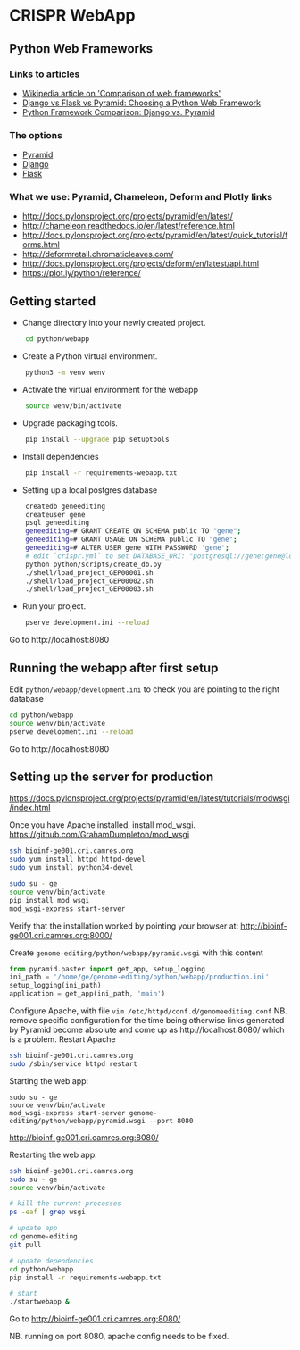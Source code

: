 # CRISPR WebApp

## Python Web Frameworks

### Links to articles

- [Wikipedia article on 'Comparison of web frameworks'](https://en.wikipedia.org/wiki/Comparison_of_web_frameworks#Python_2)
- [Django vs Flask vs Pyramid: Choosing a Python Web Framework](https://www.airpair.com/python/posts/django-flask-pyramid)
- [Python Framework Comparison: Django vs. Pyramid](https://www.codementor.io/sheena/django-vs-pyramid-python-framework-comparison-du107yb1c)

### The options

- [Pyramid](https://trypyramid.com/)
- [Django](https://www.djangoproject.com/)
- [Flask](http://flask.pocoo.org/)

### What we use: Pyramid, Chameleon, Deform and Plotly links

- http://docs.pylonsproject.org/projects/pyramid/en/latest/
- http://chameleon.readthedocs.io/en/latest/reference.html
- http://docs.pylonsproject.org/projects/pyramid/en/latest/quick_tutorial/forms.html
- http://deformretail.chromaticleaves.com/
- http://docs.pylonsproject.org/projects/deform/en/latest/api.html
- https://plot.ly/python/reference/


## Getting started

- Change directory into your newly created project.
```bash
    cd python/webapp
```
- Create a Python virtual environment.
```bash
    python3 -m venv wenv
```
- Activate the virtual environment for the webapp
```bash
    source wenv/bin/activate
```
- Upgrade packaging tools.
```bash
    pip install --upgrade pip setuptools
```
- Install dependencies
```bash
    pip install -r requirements-webapp.txt
```
- Setting up a local postgres database
```bash
    createdb geneediting
    createuser gene
    psql geneediting
    geneediting=# GRANT CREATE ON SCHEMA public TO "gene";
    geneediting=# GRANT USAGE ON SCHEMA public TO "gene";
    geneediting=# ALTER USER gene WITH PASSWORD 'gene';
    # edit `crispr.yml` to set DATABASE_URI: "postgresql://gene:gene@localhost/geneediting"
    python python/scripts/create_db.py
    ./shell/load_project_GEP00001.sh
    ./shell/load_project_GEP00002.sh
    ./shell/load_project_GEP00003.sh
```
- Run your project.
```bash
    pserve development.ini --reload
```

Go to http://localhost:8080

## Running the webapp after first setup

Edit `python/webapp/development.ini` to check you are pointing to the right database

```bash
cd python/webapp
source wenv/bin/activate
pserve development.ini --reload
```

Go to http://localhost:8080

## Setting up the server for production

https://docs.pylonsproject.org/projects/pyramid/en/latest/tutorials/modwsgi/index.html

Once you have Apache installed, install mod_wsgi.
https://github.com/GrahamDumpleton/mod_wsgi

```bash
ssh bioinf-ge001.cri.camres.org
sudo yum install httpd httpd-devel
sudo yum install python34-devel

sudo su - ge
source venv/bin/activate
pip install mod_wsgi
mod_wsgi-express start-server
```

Verify that the installation worked by pointing your browser at:
http://bioinf-ge001.cri.camres.org:8000/

Create `genome-editing/python/webapp/pyramid.wsgi` with this content
```python
from pyramid.paster import get_app, setup_logging
ini_path = '/home/ge/genome-editing/python/webapp/production.ini'
setup_logging(ini_path)
application = get_app(ini_path, 'main')
```

Configure Apache, with file `vim /etc/httpd/conf.d/genomeediting.conf`
NB. remove specific configuration for the time being otherwise links generated
by Pyramid become absolute and come up as http://localhost:8080/ which is a problem.
Restart Apache
```bash
ssh bioinf-ge001.cri.camres.org
sudo /sbin/service httpd restart
```

Starting the web app:
```
sudo su - ge
source venv/bin/activate
mod_wsgi-express start-server genome-editing/python/webapp/pyramid.wsgi --port 8080
```
http://bioinf-ge001.cri.camres.org:8080/

Restarting the web app:

```bash
ssh bioinf-ge001.cri.camres.org
sudo su - ge
source venv/bin/activate

# kill the current processes
ps -eaf | grep wsgi

# update app
cd genome-editing
git pull

# update dependencies
cd python/webapp
pip install -r requirements-webapp.txt

# start
./startwebapp &
```

Go to http://bioinf-ge001.cri.camres.org:8080/

NB. running on port 8080, apache config needs to be fixed.
